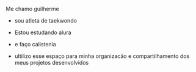 Me chamo guilherme 


- sou atleta de taekwondo

- Estou estudando alura

- e faço calistenia

- ultilizo esse espaço para minha organizacão e compartilhamento dos meus projetos desenvolvidos
